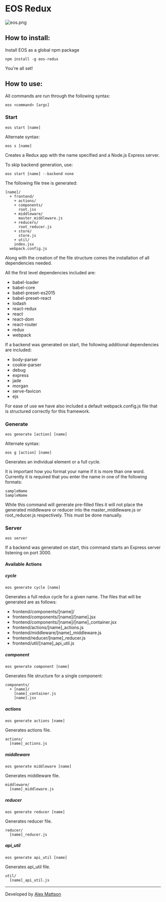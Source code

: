 # EOS Redux

![eos.png](https://s10.postimg.org/7hfcpvwpl/eos.png)


## How to install:

Install EOS as a global npm package

```
npm install -g eos-redux
```

You're all set!

## How to use:

All commands are run through the following syntax:
```
eos <command> [args]
```

### Start

```
eos start [name]
```
Alternate syntax:
```
eos s [name]
```

Creates a Redux app with the name specified and a Node.js Express server.

To skip backend generation, use:
```
eos start [name] --backend none
```

The following file tree is generated:

```
[name]/
  + frontend/
    + actions/
    + components/
      root.jsx
    + middleware/
      master_middleware.js
    + reducers/
      root_reducer.js
    + store/
      store.js
    + util/
    index.jsx
  webpack.config.js
```
Along with the creation of the file structure comes the installation of all dependencies needed.

All the first level dependencies included are:

* babel-loader
* babel-core
* babel-preset-es2015
* babel-preset-react
* lodash
* react-redux
* react
* react-dom
* react-router
* redux
* webpack

If a backend was generated on start, the following additional dependencies are included:

* body-parser
* cookie-parser
* debug
* express
* jade
* morgan
* serve-favicon
* ejs

For ease of use we have also included a default webpack.config.js file that is structured correctly for this framework.  

### Generate

```
eos generate [action] [name]
```
Alternate syntax:
```
eos g [action] [name]
```

Generates an individual element or a full cycle.

It is important how you format your name if it is more than one word. Currently it is required that you enter the name in one of the following formats:

```
sampleName
SampleName
```

While this command will generate pre-filled files it will not place the generated middleware or reducer into the master_middleware.js or root_reducer.js respectively. This must be done manually.

### Server

```
eos server
```

If a backend was generated on start, this command starts an Express server listening on port 3000.

#### Available Actions


##### cycle

```
eos generate cycle [name]
```

Generates a full redux cycle for a given name. The files that will be generated are as follows:

- frontend/components/[name]/
- frontend/components/[name]/[name].jsx
- frontend/components/[name]/[name]\_container.jsx
- frontend/actions/[name]\_actions.js
- frontend/middleware/[name]\_middleware.js
- frontend/reducer/[name]\_reducer.js
- frontend/util/[name]\_api_util.js

##### component

```
eos generate component [name]
```

Generates file structure for a single component:

```
components/
  + [name]/
    [name]_container.js
    [name].jsx
```

##### actions

```
eos generate actions [name]
```

Generates actions file.

```
actions/
  [name]_actions.js
```

##### middleware

```
eos generate middleware [name]
```

Generates middleware file.

```
middleware/
  [name]_middleware.js
```

##### reducer

```
eos generate reducer [name]
```

Generates reducer file.

```
reducer/
  [name]_reducer.js
```

##### api_util

```
eos generate api_util [name]
```

Generates api_util file.

```
util/
  [name]_api_util.js
```



---
Developed by [Alex Mattson](http://www.alexmattson.com)
